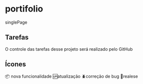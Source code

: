 # portifolio

singlePage

## Tarefas

O controle das tarefas desse projeto será realizado pelo GitHub

## Ícones

:package: nova funcionalidade
:up:atualização
:beetle:correção de bug
:checkered_flag:realese


